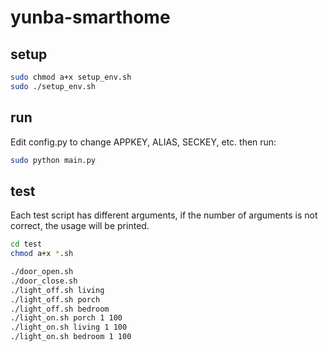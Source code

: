 # yunba-smarthome

## setup

```bash
sudo chmod a+x setup_env.sh
sudo ./setup_env.sh
```

## run
Edit config.py to change APPKEY, ALIAS, SECKEY, etc. then run:
```bash
sudo python main.py
```

## test
Each test script has different arguments, if the number of arguments is not correct, the usage will be printed.
```bash
cd test
chmod a+x *.sh

./door_open.sh 
./door_close.sh 
./light_off.sh living
./light_off.sh porch
./light_off.sh bedroom
./light_on.sh porch 1 100
./light_on.sh living 1 100
./light_on.sh bedroom 1 100
```

